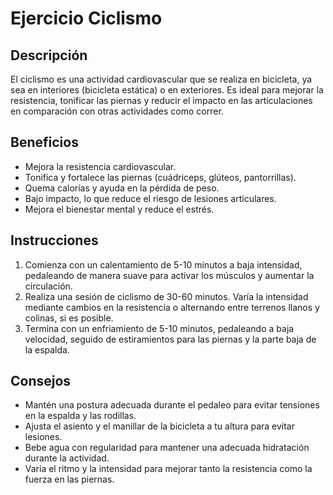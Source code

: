 # Ejercicio Ciclismo

## Descripción
El ciclismo es una actividad cardiovascular que se realiza en bicicleta, ya sea en interiores (bicicleta estática) o en exteriores. Es ideal para mejorar la resistencia, tonificar las piernas y reducir el impacto en las articulaciones en comparación con otras actividades como correr.

## Beneficios
- Mejora la resistencia cardiovascular.
- Tonifica y fortalece las piernas (cuádriceps, glúteos, pantorrillas).
- Quema calorías y ayuda en la pérdida de peso.
- Bajo impacto, lo que reduce el riesgo de lesiones articulares.
- Mejora el bienestar mental y reduce el estrés.

## Instrucciones
1. Comienza con un calentamiento de 5-10 minutos a baja intensidad, pedaleando de manera suave para activar los músculos y aumentar la circulación.
2. Realiza una sesión de ciclismo de 30-60 minutos. Varía la intensidad mediante cambios en la resistencia o alternando entre terrenos llanos y colinas, si es posible.
3. Termina con un enfriamiento de 5-10 minutos, pedaleando a baja velocidad, seguido de estiramientos para las piernas y la parte baja de la espalda.

## Consejos
- Mantén una postura adecuada durante el pedaleo para evitar tensiones en la espalda y las rodillas.
- Ajusta el asiento y el manillar de la bicicleta a tu altura para evitar lesiones.
- Bebe agua con regularidad para mantener una adecuada hidratación durante la actividad.
- Varía el ritmo y la intensidad para mejorar tanto la resistencia como la fuerza en las piernas.